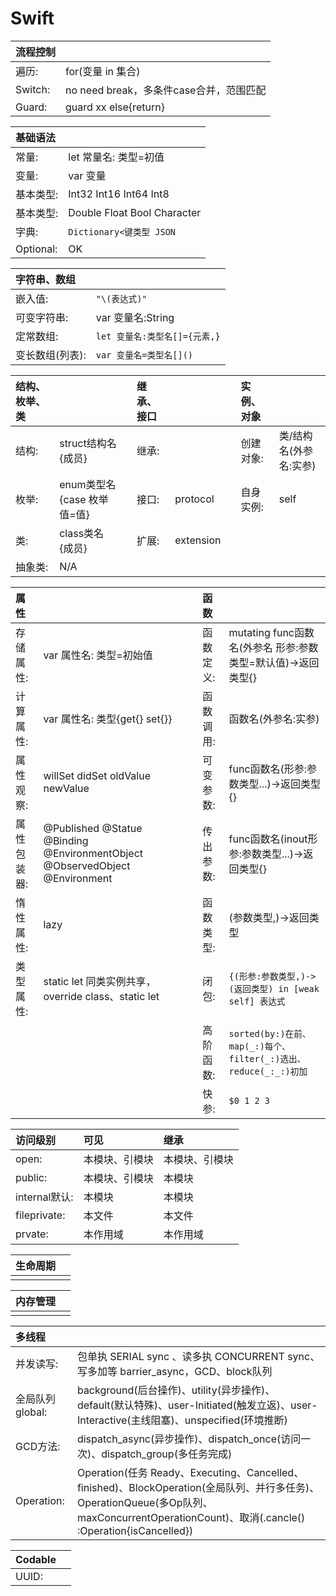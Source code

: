 # Swift

|**流程控制**|  |
| :- | :- |
| 遍历: | for(变量 in 集合) |
| Switch: | no need break，多条件case合并，范围匹配 |
| Guard: | guard xx else{return} |

|**基础语法**|  |
| :- | :- |
| 常量: | let 常量名: 类型=初值 |
| 变量: | var 变量 |
| 基本类型: | Int32 Int16 Int64 Int8 |
| 基本类型: | Double Float Bool Character |
| 字典: | ```Dictionary<键类型 JSON``` |
| Optional: | OK |

|**字符串、数组**|  |
| :- | :- |
| 嵌入值: | ```"\(表达式)"``` |
| 可变字符串: | var 变量名:String |
| 定常数组: | ```let 变量名:类型名[]={元素,}``` |
| 变长数组(列表): | ```var 变量名=类型名[]()``` |

|**结构、枚举、类**|  |  |**继承、接口**|  |  |**实例、对象**|  |
| :- | :- | :- | :- | :- | :- | :- | :- |
| 结构: | struct结构名{成员} |  | 继承: |  |  | 创建对象: | 类/结构名(外参名:实参) |
| 枚举: | enum类型名{case 枚举值=值} |  | 接口: | protocol |  | 自身实例: | self |
| 类: | class类名{成员} |  | 扩展: | extension |  |  |  |
| 抽象类: | N/A |  |  |  |

|**属性**|  |  |**函数**|  |
| :- | :- | :- | :- | :- |
| 存储属性: | var 属性名: 类型=初始值 |  | 函数定义: | mutating func函数名(外参名 形参:参数类型=默认值)->返回类型{} |
| 计算属性: | var 属性名: 类型{get{} set{}} |  | 函数调用: | 函数名(外参名:实参) |
| 属性观察: | willSet didSet oldValue newValue |  | 可变参数: | func函数名(形参:参数类型...)->返回类型{} |
| 属性包装器: | @Published @Statue @Binding @EnvironmentObject @ObservedObject @Environment |  | 传出参数: | func函数名(inout形参:参数类型...)->返回类型{} |
| 惰性属性: | lazy |  | 函数类型: | (参数类型,)->返回类型 |
| 类型属性: | static let 同类实例共享，override class、static let |  | 闭包: | ```{(形参:参数类型,)->(返回类型) in [weak self] 表达式``` |
|  |  |  | 高阶函数: | ```sorted(by:)在前、map(_:)每个、filter(_:)选出、reduce(_:_:)初加``` |
|  |  |  | 快参: | ```$0 1 2 3``` |

|**访问级别**| 可见 | 继承 |
| :- | :- | :- |
| open: | 本模块、引模块 | 本模块、引模块 |
| public: | 本模块、引模块 | 本模块 |
| internal默认: | 本模块 | 本模块 |
| fileprivate: | 本文件 | 本文件  |
| prvate: | 本作用域  | 本作用域 |

|**生命周期**|  |
| :- | :- |
|  |  |

|**内存管理**|  |
| :- | :- |
|  |  |

|**多线程**|  |
| :- | :- |
| 并发读写: | 包单执 SERIAL sync 、读多执 CONCURRENT sync、写多加等 barrier_async，GCD、block队列 |
| 全局队列 global: | background(后台操作)、utility(异步操作)、default(默认特殊)、user-Initiated(触发立返)、user-Interactive(主线阻塞)、unspecified(环境推断) |
| GCD方法: | dispatch_async(异步操作)、dispatch_once(访问一次)、dispatch_group(多任务完成) |
| Operation: | Operation(任务 Ready、Executing、Cancelled、finished)、BlockOperation(全局队列、并行多任务)、OperationQueue(多Op队列、maxConcurrentOperationCount)、取消(.cancle() :Operation{isCancelled})|

|**Codable**|  |
| :- | :- |
| UUID: |  | 
